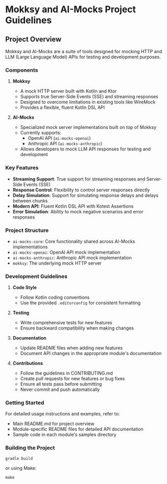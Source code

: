 # Mokksy and AI-Mocks Project Guidelines

## Project Overview

Mokksy and AI-Mocks are a suite of tools designed for mocking HTTP and LLM (Large Language Model) APIs for testing and development purposes.

### Components

1. **Mokksy**
   - A mock HTTP server built with Kotlin and Ktor
   - Supports true Server-Side Events (SSE) and streaming responses
   - Designed to overcome limitations in existing tools like WireMock
   - Provides a flexible, fluent Kotlin DSL API

2. **AI-Mocks**
   - Specialized mock server implementations built on top of Mokksy
   - Currently supports:
     - OpenAI API (`ai-mocks-openai`)
     - Anthropic API (`ai-mocks-anthropic`)
   - Allows developers to mock LLM API responses for testing and development

### Key Features

- **Streaming Support**: True support for streaming responses and Server-Side Events (SSE)
- **Response Control**: Flexibility to control server responses directly
- **Delay Simulation**: Support for simulating response delays and delays between chunks
- **Modern API**: Fluent Kotlin DSL API with Kotest Assertions
- **Error Simulation**: Ability to mock negative scenarios and error responses

### Project Structure

- `ai-mocks-core`: Core functionality shared across AI-Mocks implementations
- `ai-mocks-openai`: OpenAI API mock implementation
- `ai-mocks-anthropic`: Anthropic API mock implementation
- `mokksy`: The underlying mock HTTP server

### Development Guidelines

1. **Code Style**
   - Follow Kotlin coding conventions
   - Use the provided `.editorconfig` for consistent formatting

2. **Testing**
   - Write comprehensive tests for new features
   - Ensure backward compatibility when making changes

3. **Documentation**
   - Update README files when adding new features
   - Document API changes in the appropriate module's documentation

4. **Contributions**
   - Follow the guidelines in CONTRIBUTING.md
   - Create pull requests for new features or bug fixes
   - Ensure all tests pass before submitting
   - Never commit and push automatically

### Getting Started

For detailed usage instructions and examples, refer to:
- Main README.md for project overview
- Module-specific README files for detailed API documentation
- Sample code in each module's samples directory

### Building the Project

```shell
gradle build
```

or using Make:

```shell
make
```
